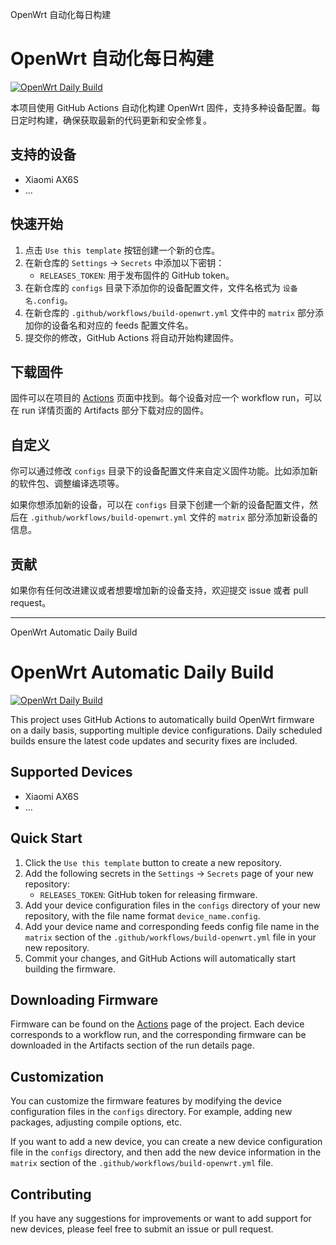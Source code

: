 OpenWrt 自动化每日构建

# OpenWrt 自动化每日构建

[![OpenWrt Daily Build](https://github.com/your_username/openwrt-daily-build/actions/workflows/build-openwrt.yml/badge.svg)](https://github.com/your_username/openwrt-daily-build/actions/workflows/build-openwrt.yml)

本项目使用 GitHub Actions 自动化构建 OpenWrt 固件，支持多种设备配置。每日定时构建，确保获取最新的代码更新和安全修复。

## 支持的设备

- Xiaomi AX6S
- ...

## 快速开始

1. 点击 `Use this template` 按钮创建一个新的仓库。
2. 在新仓库的 `Settings` -> `Secrets` 中添加以下密钥：
   - `RELEASES_TOKEN`: 用于发布固件的 GitHub token。
3. 在新仓库的 `configs` 目录下添加你的设备配置文件，文件名格式为 `设备名.config`。
4. 在新仓库的 `.github/workflows/build-openwrt.yml` 文件中的 `matrix` 部分添加你的设备名和对应的 feeds 配置文件名。
5. 提交你的修改，GitHub Actions 将自动开始构建固件。

## 下载固件

固件可以在项目的 [Actions](https://github.com/your_username/openwrt-daily-build/actions) 页面中找到。每个设备对应一个 workflow run，可以在 run 详情页面的 Artifacts 部分下载对应的固件。

## 自定义

你可以通过修改 `configs` 目录下的设备配置文件来自定义固件功能。比如添加新的软件包、调整编译选项等。

如果你想添加新的设备，可以在 `configs` 目录下创建一个新的设备配置文件，然后在 `.github/workflows/build-openwrt.yml` 文件的 `matrix` 部分添加新设备的信息。

## 贡献

如果你有任何改进建议或者想要增加新的设备支持，欢迎提交 issue 或者 pull request。

---

OpenWrt Automatic Daily Build

# OpenWrt Automatic Daily Build

[![OpenWrt Daily Build](https://github.com/your_username/openwrt-daily-build/actions/workflows/build-openwrt.yml/badge.svg)](https://github.com/your_username/openwrt-daily-build/actions/workflows/build-openwrt.yml)

This project uses GitHub Actions to automatically build OpenWrt firmware on a daily basis, supporting multiple device configurations. Daily scheduled builds ensure the latest code updates and security fixes are included.

## Supported Devices

- Xiaomi AX6S
- ...

## Quick Start

1. Click the `Use this template` button to create a new repository.
2. Add the following secrets in the `Settings` -> `Secrets` page of your new repository:
   - `RELEASES_TOKEN`: GitHub token for releasing firmware.
3. Add your device configuration files in the `configs` directory of your new repository, with the file name format `device_name.config`.
4. Add your device name and corresponding feeds config file name in the `matrix` section of the `.github/workflows/build-openwrt.yml` file in your new repository.
5. Commit your changes, and GitHub Actions will automatically start building the firmware.

## Downloading Firmware

Firmware can be found on the [Actions](https://github.com/your_username/openwrt-daily-build/actions) page of the project. Each device corresponds to a workflow run, and the corresponding firmware can be downloaded in the Artifacts section of the run details page.

## Customization

You can customize the firmware features by modifying the device configuration files in the `configs` directory. For example, adding new packages, adjusting compile options, etc.

If you want to add a new device, you can create a new device configuration file in the `configs` directory, and then add the new device information in the `matrix` section of the `.github/workflows/build-openwrt.yml` file.

## Contributing

If you have any suggestions for improvements or want to add support for new devices, please feel free to submit an issue or pull request.